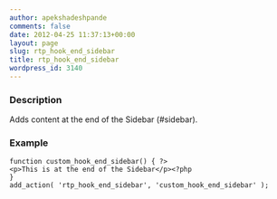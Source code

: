 ```yaml
---
author: apekshadeshpande
comments: false
date: 2012-04-25 11:37:13+00:00
layout: page
slug: rtp_hook_end_sidebar
title: rtp_hook_end_sidebar
wordpress_id: 3140
---
```


### Description


Adds content at the end of the Sidebar (#sidebar).


### Example



    
    function custom_hook_end_sidebar() { ?>
    <p>This is at the end of the Sidebar</p><?php
    }
    add_action( 'rtp_hook_end_sidebar', 'custom_hook_end_sidebar' );

